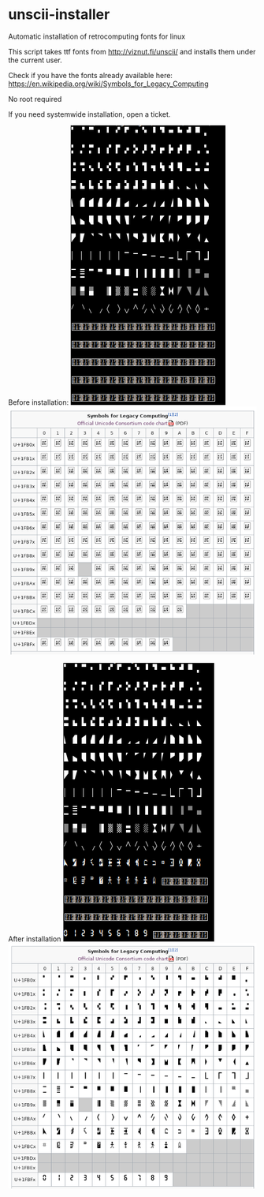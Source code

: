 # unscii-installer
Automatic installation of retrocomputing fonts for linux

This script takes ttf fonts from http://viznut.fi/unscii/
and installs them under the current user.

Check if you have the fonts already available here: https://en.wikipedia.org/wiki/Symbols_for_Legacy_Computing

No root required

If you need systemwide installation, open a ticket.

Before installation:
![before terminal](https://github.com/Gunstick/unscii-installer/raw/main/before-installation-terminal.png)
![before browser](https://github.com/Gunstick/unscii-installer/raw/main/before-installation-browser.png)

After installation
![after terminal](https://github.com/Gunstick/unscii-installer/raw/main/after-installation-terminal.png)
![after browser](https://github.com/Gunstick/unscii-installer/raw/main/after-installation-browser.png)


